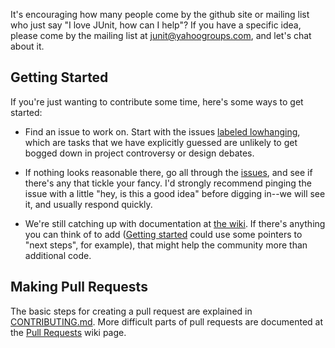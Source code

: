 It's encouraging how many people come by the github site or mailing list who just say "I love JUnit, how can I help"?  If you have a specific idea, please come by the mailing list at junit@yahoogroups.com, and let's chat about it.

## Getting Started

If you're just wanting to contribute some time, here's some ways to get started:

- Find an issue to work on.  Start with the issues [labeled lowhanging](https://github.com/junit-team/junit/issues?direction=asc&labels=lowhanging&page=1&sort=updated&state=open), which are tasks that we have explicitly guessed are unlikely to get bogged down in project controversy or design debates.

- If nothing looks reasonable there, go all through the [issues](https://github.com/junit-team/junit/issues?direction=asc&sort=updated&state=open), and see if there's any that tickle your fancy.  I'd strongly recommend pinging the issue with a little "hey, is this a good idea" before digging in--we will see it, and usually respond quickly.

- We're still catching up with documentation at [the wiki](https://github.com/junit-team/junit/wiki).  If there's anything you can think of to add ([Getting started](https://github.com/junit-team/junit/wiki/Getting-started) could use some pointers to "next steps", for example), that might help the community more than additional code.

## Making Pull Requests

The basic steps for creating a pull request are explained in [CONTRIBUTING.md](https://github.com/junit-team/junit/blob/master/CONTRIBUTING.md). More difficult parts of pull requests are documented at the [Pull Requests](https://github.com/junit-team/junit/wiki/Pull-Requests) wiki page.